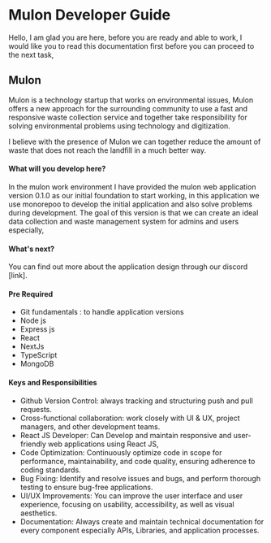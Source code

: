 # Mulon Developer Guide
Hello, I am glad you are here, before you are ready and able to work, I would like you to read this documentation first before you can proceed to the next task, 

## Mulon
Mulon is a technology startup that works on environmental issues, Mulon offers a new approach for the surrounding community to use a fast and responsive waste collection service and together take responsibility for solving environmental problems using technology and digitization.

I believe with the presence of Mulon we can together reduce the amount of waste that does not reach the landfill in a much better way.
  
#### What will you develop here?
In the mulon work environment I have provided the mulon web application version 0.1.0 as our initial foundation to start working, in this application we use monorepoo to develop the initial application and also solve problems during development. 
The goal of this version is that we can create an ideal data collection and waste management system for admins and users especially, 

#### What's next?
You can find out more about the application design through our discord [link].

#### Pre Required
- Git fundamentals : to handle application versions
- Node js 
- Express js
- React 
- NextJs
- TypeScript
- MongoDB


#### Keys and Responsibilities
- Github Version Control: always tracking and structuring push and pull requests.
- Cross-functional collaboration: work closely with UI & UX, project managers, and other development teams.
- React JS Developer: Can Develop and maintain responsive and user-friendly web applications using React JS,
- Code Optimization: Continuously optimize code in scope for performance, maintainability, and code quality, ensuring adherence to coding standards.
- Bug Fixing: Identify and resolve issues and bugs, and perform thorough testing to ensure bug-free applications.
- UI/UX Improvements: You can improve the user interface and user experience, focusing on usability, accessibility, as well as visual aesthetics.
- Documentation: Always create and maintain technical documentation for every component especially APIs, Libraries, and application processes. 



